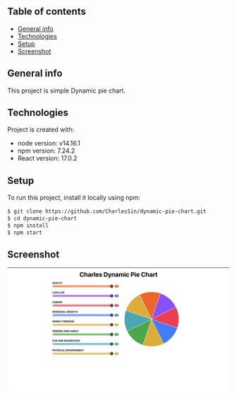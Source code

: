 ## Table of contents

- [General info](#general-info)
- [Technologies](#technologies)
- [Setup](#setup)
- [Screenshot](#screenshot)

## General info

This project is simple Dynamic pie chart.

## Technologies

Project is created with:

- node version: v14.16.1
- npm version: 7.24.2
- React version: 17.0.2

## Setup

To run this project, install it locally using npm:

```
$ git clone https://github.com/CharlesSin/dynamic-pie-chart.git
$ cd dynamic-pie-chart
$ npm install
$ npm start
```

## Screenshot
![Algorithm schema](./screenshot.jpg)
